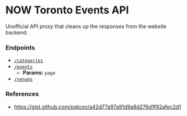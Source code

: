# NOW Toronto Events API

Unofficial API proxy that cleans up the responses from the website
backend.

### Endpoints

* [`/categories`](https://now-toronto-events-api.herokuapp.com/categories)
* [`/events`](https://now-toronto-events-api.herokuapp.com/events)
  * **Params:** `page`
* [`/venues`](https://now-toronto-events-api.herokuapp.com/venues)

### References

* https://gist.github.com/patcon/a42d77a97a91d9a8d276d1f92afec2d1
